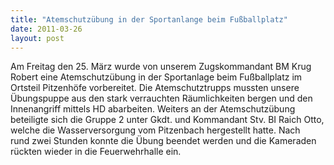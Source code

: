 ```yaml
---
title: "Atemschutzübung in der Sportanlange beim Fußballplatz"
date: 2011-03-26
layout: post
---
```


Am Freitag den 25. März wurde von unserem Zugskommandant BM Krug Robert eine Atemschutzübung in der Sportanlage beim Fußballplatz im Ortsteil Pitzenhöfe vorbereitet. Die Atemschutztrupps mussten unsere Übungspuppe aus den stark verrauchten Räumlichkeiten bergen und den Innenangriff mittels HD abarbeiten. Weiters an der Atemschutzübung beteiligte sich die Gruppe 2 unter Gkdt. und Kommandant Stv. BI Raich Otto, welche die Wasserversorgung vom Pitzenbach hergestellt hatte. Nach rund zwei Stunden konnte die Übung beendet werden und die Kameraden rückten wieder in die Feuerwehrhalle ein.